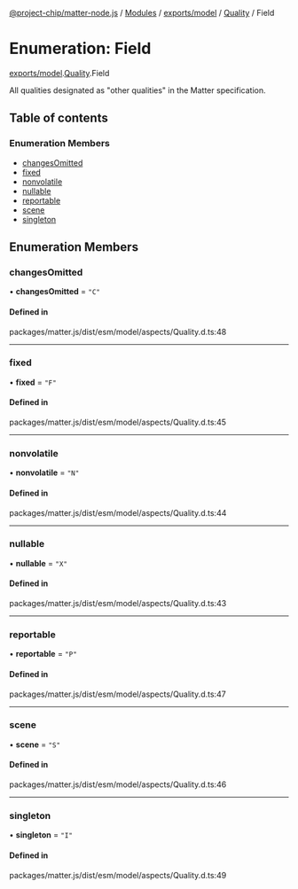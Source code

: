 [@project-chip/matter-node.js](../README.md) / [Modules](../modules.md) / [exports/model](../modules/exports_model.md) / [Quality](../modules/exports_model.Quality.md) / Field

# Enumeration: Field

[exports/model](../modules/exports_model.md).[Quality](../modules/exports_model.Quality.md).Field

All qualities designated as "other qualities" in the Matter specification.

## Table of contents

### Enumeration Members

- [changesOmitted](exports_model.Quality.Field.md#changesomitted)
- [fixed](exports_model.Quality.Field.md#fixed)
- [nonvolatile](exports_model.Quality.Field.md#nonvolatile)
- [nullable](exports_model.Quality.Field.md#nullable)
- [reportable](exports_model.Quality.Field.md#reportable)
- [scene](exports_model.Quality.Field.md#scene)
- [singleton](exports_model.Quality.Field.md#singleton)

## Enumeration Members

### changesOmitted

• **changesOmitted** = ``"C"``

#### Defined in

packages/matter.js/dist/esm/model/aspects/Quality.d.ts:48

___

### fixed

• **fixed** = ``"F"``

#### Defined in

packages/matter.js/dist/esm/model/aspects/Quality.d.ts:45

___

### nonvolatile

• **nonvolatile** = ``"N"``

#### Defined in

packages/matter.js/dist/esm/model/aspects/Quality.d.ts:44

___

### nullable

• **nullable** = ``"X"``

#### Defined in

packages/matter.js/dist/esm/model/aspects/Quality.d.ts:43

___

### reportable

• **reportable** = ``"P"``

#### Defined in

packages/matter.js/dist/esm/model/aspects/Quality.d.ts:47

___

### scene

• **scene** = ``"S"``

#### Defined in

packages/matter.js/dist/esm/model/aspects/Quality.d.ts:46

___

### singleton

• **singleton** = ``"I"``

#### Defined in

packages/matter.js/dist/esm/model/aspects/Quality.d.ts:49
